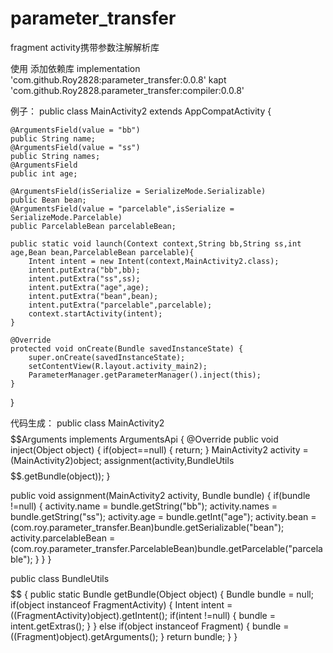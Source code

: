 # parameter_transfer
fragment activity携带参数注解解析库


使用 添加依赖库
 implementation 'com.github.Roy2828:parameter_transfer:0.0.8'
 kapt 'com.github.Roy2828.parameter_transfer:compiler:0.0.8'
 
  
 例子：
 public class MainActivity2 extends AppCompatActivity {

    @ArgumentsField(value = "bb")
    public String name;
    @ArgumentsField(value = "ss")
    public String names;
    @ArgumentsField
    public int age;

    @ArgumentsField(isSerialize = SerializeMode.Serializable)
    public Bean bean;
    @ArgumentsField(value = "parcelable",isSerialize =  SerializeMode.Parcelable)
    public ParcelableBean parcelableBean;

    public static void launch(Context context,String bb,String ss,int age,Bean bean,ParcelableBean parcelable){
        Intent intent = new Intent(context,MainActivity2.class);
        intent.putExtra("bb",bb);
        intent.putExtra("ss",ss);
        intent.putExtra("age",age);
        intent.putExtra("bean",bean);
        intent.putExtra("parcelable",parcelable);
        context.startActivity(intent);
    }

    @Override
    protected void onCreate(Bundle savedInstanceState) {
        super.onCreate(savedInstanceState);
        setContentView(R.layout.activity_main2);
        ParameterManager.getParameterManager().inject(this); 
    }
}



代码生成：
 public class MainActivity2$$$$$$Arguments implements ArgumentsApi {
  @Override
  public void inject(Object object) {
    if(object==null) {
      return;
    }
    MainActivity2 activity = (MainActivity2)object;
    assignment(activity,BundleUtils$$$$$$.getBundle(object));
  }

  public void assignment(MainActivity2 activity, Bundle bundle) {
    if(bundle !=null) {
      activity.name = bundle.getString("bb");
      activity.names = bundle.getString("ss");
      activity.age = bundle.getInt("age");
      activity.bean = (com.roy.parameter_transfer.Bean)bundle.getSerializable("bean");
      activity.parcelableBean = (com.roy.parameter_transfer.ParcelableBean)bundle.getParcelable("parcelable");
    }
  }
}


public class BundleUtils$$$$$$ {
  public static Bundle getBundle(Object object) {
    Bundle bundle = null;
    if(object instanceof FragmentActivity) {
      Intent intent = ((FragmentActivity)object).getIntent();
      if(intent !=null) {
         bundle = intent.getExtras();
      }
    }
    else if(object instanceof Fragment) {
       bundle = ((Fragment)object).getArguments();
    }
    return bundle;
  }
}
